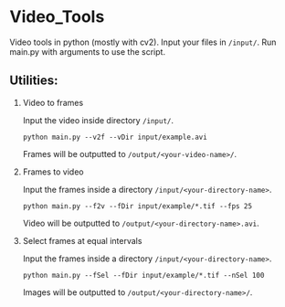 # Video_Tools

Video tools in python (mostly with cv2). Input your files in `/input/`. Run main.py with arguments to use the script.

## Utilities:

1. Video to frames
    
    Input the video inside directory `/input/`.
    
    ```
    python main.py --v2f --vDir input/example.avi
    ```
    
    Frames will be outputted to `/output/<your-video-name>/`.

2. Frames to video
    
    Input the frames inside a directory `/input/<your-directory-name>`.
    
    ```
    python main.py --f2v --fDir input/example/*.tif --fps 25
    ```
    
    Video will be outputted to `/output/<your-directory-name>.avi`.

3. Select frames at equal intervals
    
    Input the frames inside a directory `/input/<your-directory-name>`.
    
    ```
    python main.py --fSel --fDir input/example/*.tif --nSel 100
    ```
    
    Images will be outputted to `/output/<your-directory-name>/`.
